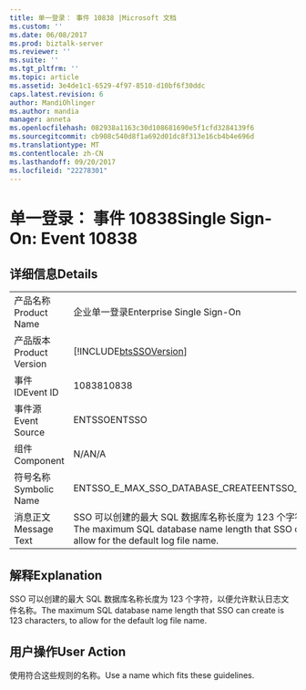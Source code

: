 ```yaml
---
title: 单一登录： 事件 10838 |Microsoft 文档
ms.custom: ''
ms.date: 06/08/2017
ms.prod: biztalk-server
ms.reviewer: ''
ms.suite: ''
ms.tgt_pltfrm: ''
ms.topic: article
ms.assetid: 3e4de1c1-6529-4f97-8510-d10bf6f30ddc
caps.latest.revision: 6
author: MandiOhlinger
ms.author: mandia
manager: anneta
ms.openlocfilehash: 082938a1163c30d108681690e5f1cfd3284139f6
ms.sourcegitcommit: cb908c540d8f1a692d01dc8f313e16cb4b4e696d
ms.translationtype: MT
ms.contentlocale: zh-CN
ms.lasthandoff: 09/20/2017
ms.locfileid: "22278301"
---
```

# <a name="single-sign-on-event-10838"></a><span data-ttu-id="af9e1-102">单一登录： 事件 10838</span><span class="sxs-lookup"><span data-stu-id="af9e1-102">Single Sign-On: Event 10838</span></span>
## <a name="details"></a><span data-ttu-id="af9e1-103">详细信息</span><span class="sxs-lookup"><span data-stu-id="af9e1-103">Details</span></span>  
  
|||  
|-|-|  
|<span data-ttu-id="af9e1-104">产品名称</span><span class="sxs-lookup"><span data-stu-id="af9e1-104">Product Name</span></span>|<span data-ttu-id="af9e1-105">企业单一登录</span><span class="sxs-lookup"><span data-stu-id="af9e1-105">Enterprise Single Sign-On</span></span>|  
|<span data-ttu-id="af9e1-106">产品版本</span><span class="sxs-lookup"><span data-stu-id="af9e1-106">Product Version</span></span>|[!INCLUDE[btsSSOVersion](../includes/btsssoversion-md.md)]|  
|<span data-ttu-id="af9e1-107">事件 ID</span><span class="sxs-lookup"><span data-stu-id="af9e1-107">Event ID</span></span>|<span data-ttu-id="af9e1-108">10838</span><span class="sxs-lookup"><span data-stu-id="af9e1-108">10838</span></span>|  
|<span data-ttu-id="af9e1-109">事件源</span><span class="sxs-lookup"><span data-stu-id="af9e1-109">Event Source</span></span>|<span data-ttu-id="af9e1-110">ENTSSO</span><span class="sxs-lookup"><span data-stu-id="af9e1-110">ENTSSO</span></span>|  
|<span data-ttu-id="af9e1-111">组件</span><span class="sxs-lookup"><span data-stu-id="af9e1-111">Component</span></span>|<span data-ttu-id="af9e1-112">N/A</span><span class="sxs-lookup"><span data-stu-id="af9e1-112">N/A</span></span>|  
|<span data-ttu-id="af9e1-113">符号名称</span><span class="sxs-lookup"><span data-stu-id="af9e1-113">Symbolic Name</span></span>|<span data-ttu-id="af9e1-114">ENTSSO_E_MAX_SSO_DATABASE_CREATE</span><span class="sxs-lookup"><span data-stu-id="af9e1-114">ENTSSO_E_MAX_SSO_DATABASE_CREATE</span></span>|  
|<span data-ttu-id="af9e1-115">消息正文</span><span class="sxs-lookup"><span data-stu-id="af9e1-115">Message Text</span></span>|<span data-ttu-id="af9e1-116">SSO 可以创建的最大 SQL 数据库名称长度为 123 个字符，以便允许默认日志文件名称。</span><span class="sxs-lookup"><span data-stu-id="af9e1-116">The maximum SQL database name length that SSO can create is 123 characters, to allow for the default log file name.</span></span>|  
  
## <a name="explanation"></a><span data-ttu-id="af9e1-117">解释</span><span class="sxs-lookup"><span data-stu-id="af9e1-117">Explanation</span></span>  
 <span data-ttu-id="af9e1-118">SSO 可以创建的最大 SQL 数据库名称长度为 123 个字符，以便允许默认日志文件名称。</span><span class="sxs-lookup"><span data-stu-id="af9e1-118">The maximum SQL database name length that SSO can create is 123 characters, to allow for the default log file name.</span></span>  
  
## <a name="user-action"></a><span data-ttu-id="af9e1-119">用户操作</span><span class="sxs-lookup"><span data-stu-id="af9e1-119">User Action</span></span>  
 <span data-ttu-id="af9e1-120">使用符合这些规则的名称。</span><span class="sxs-lookup"><span data-stu-id="af9e1-120">Use a name which fits these guidelines.</span></span>